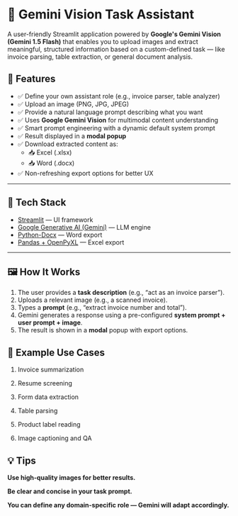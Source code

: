 # 🧠 Gemini Vision Task Assistant

A user-friendly Streamlit application powered by **Google's Gemini Vision (Gemini 1.5 Flash)** that enables you to upload images and extract meaningful, structured information based on a custom-defined task — like invoice parsing, table extraction, or general document analysis.

## 🚀 Features

- ✅ Define your own assistant role (e.g., invoice parser, table analyzer)
- ✅ Upload an image (PNG, JPG, JPEG)
- ✅ Provide a natural language prompt describing what you want
- ✅ Uses **Google Gemini Vision** for multimodal content understanding
- ✅ Smart prompt engineering with a dynamic default system prompt
- ✅ Result displayed in a **modal popup**
- ✅ Download extracted content as:
  - 📥 Excel (.xlsx)
  - 📥 Word (.docx)
- ✅ Non-refreshing export options for better UX

---

## 🧰 Tech Stack

- [Streamlit](https://streamlit.io/) — UI framework
- [Google Generative AI (Gemini)](https://makersuite.google.com/app) — LLM engine
- [Python-Docx](https://python-docx.readthedocs.io/) — Word export
- [Pandas + OpenPyXL](https://pandas.pydata.org/) — Excel export

---

## 🖼️ How It Works

1. The user provides a **task description** (e.g., “act as an invoice parser”).
2. Uploads a relevant image (e.g., a scanned invoice).
3. Types a **prompt** (e.g., “extract invoice number and total”).
4. Gemini generates a response using a pre-configured **system prompt + user prompt + image**.
5. The result is shown in a **modal** popup with export options.

## 📝 Example Use Cases
1. Invoice summarization

2. Resume screening

3. Form data extraction

4. Table parsing

5. Product label reading

6. Image captioning and QA

## 💡 Tips
**Use high-quality images for better results.**

**Be clear and concise in your task prompt.**

**You can define any domain-specific role — Gemini will adapt accordingly.**
